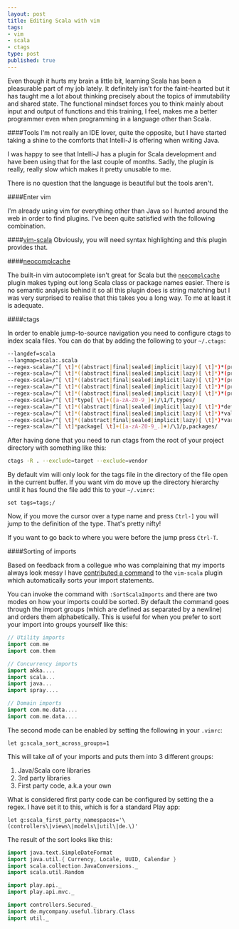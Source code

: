```yaml
---
layout: post
title: Editing Scala with vim
tags:
- vim
- scala
- ctags
type: post
published: true
---
```


Even though it hurts my brain a little bit, learning Scala has been
a pleasurable part of my job lately. It definitely isn't for the
faint-hearted but it has taught me a lot about thinking precisely about
the topics of immutability and shared state. The functional mindset forces
you to think mainly about input and output of functions and this training,
I feel, makes me a better programmer even when programming in a language other than Scala.

####Tools
I'm not really an IDE lover, quite the opposite, but I have started taking
a shine to the comforts that Intelli-J is offering when writing Java.

I was happy to see that Intelli-J has a plugin for Scala development and have
been using that for the last couple of months. Sadly, the plugin is really,
really slow which makes it pretty unusable to me.

There is no question that the language is beautiful but the tools aren't.

####Enter vim

I'm already using vim for everything other than Java so I hunted around the
web in order to find plugins. I've been quite satisfied with the
following combination.

####[vim-scala](https://github.com/derekwyatt/vim-scala)
Obviously, you will need syntax highlighting and this plugin provides that.

####[neocomplcache](https://github.com/Shougo/neocomplcache)

The built-in vim autocomplete isn't great for Scala but the [`neocomplcache`](https://github.com/Shougo/neocomplcache) plugin
makes typing out long Scala class or package names easier. There is no
semantic analysis behind it so all this plugin does is string matching but
I was very surprised to realise that this takes you a long way. To me at least
it is adequate.

####ctags

In order to enable jump-to-source navigation you need to configure ctags to
index scala files. You can do that by adding the following to your `~/.ctags`:

```bash
--langdef=scala
--langmap=scala:.scala
--regex-scala=/^[ \t]*((abstract|final|sealed|implicit|lazy)[ \t]*)*(private|protected)?[ \t]*class[ \t]+([a-zA-Z0-9_]+)/\4/c,classes/
--regex-scala=/^[ \t]*((abstract|final|sealed|implicit|lazy)[ \t]*)*(private|protected)?[ \t]*object[ \t]+([a-zA-Z0-9_]+)/\4/c,objects/
--regex-scala=/^[ \t]*((abstract|final|sealed|implicit|lazy)[ \t]*)*(private|protected)?[ \t]*case class[ \t]+([a-zA-Z0-9_]+)/\4/c,case classes/
--regex-scala=/^[ \t]*((abstract|final|sealed|implicit|lazy)[ \t]*)*(private|protected)?[ \t]*case object[ \t]+([a-zA-Z0-9_]+)/\4/c,case objects/
--regex-scala=/^[ \t]*((abstract|final|sealed|implicit|lazy)[ \t]*)*(private|protected)?[ \t]*trait[ \t]+([a-zA-Z0-9_]+)/\4/t,traits/
--regex-scala=/^[ \t]*type[ \t]+([a-zA-Z0-9_]+)/\1/T,types/
--regex-scala=/^[ \t]*((abstract|final|sealed|implicit|lazy)[ \t]*)*def[ \t]+([a-zA-Z0-9_]+)/\3/m,methods/
--regex-scala=/^[ \t]*((abstract|final|sealed|implicit|lazy)[ \t]*)*val[ \t]+([a-zA-Z0-9_]+)/\3/l,constants/
--regex-scala=/^[ \t]*((abstract|final|sealed|implicit|lazy)[ \t]*)*var[ \t]+([a-zA-Z0-9_]+)/\3/l,variables/
--regex-scala=/^[ \t]*package[ \t]+([a-zA-Z0-9_.]+)/\1/p,packages/
```

After having done that you need to run ctags from the root of your project
directory with something like this:

```bash
ctags -R . --exclude=target --exclude=vendor
```

By default vim will only look for the tags file in the directory of the file
open in the current buffer. If you want vim do move up the directory hierarchy
until it has found the file add this to your `~/.vimrc`:

```vim
set tags=tags;/
```

Now, if you move the cursor over a type name and press `Ctrl-]` you will jump
to the definition of the type. That's pretty nifty!

If you want to go back to where you were before the jump press `Ctrl-T`.

####Sorting of imports

Based on feedback from a collegue who was complaining that my imports always
look messy I have [contributed a command](https://github.com/derekwyatt/vim-scala/pull/24)
 to the `vim-scala` plugin which automatically sorts your import statements.

You can invoke the command with `:SortScalaImports` and there are two modes
on how your imports could be sorted. By default the command goes through
the import groups (which are defined as separated by a newline) and orders
them alphabetically. This is useful for when you prefer to sort your import
into groups yourself like this:

```scala
// Utility imports
import com.me
import com.them

// Concurrency imports
import akka....
import scala...
import java...
import spray....

// Domain imports
import com.me.data....
import com.me.data....
```

The second mode can be enabled by setting the following in your `.vimrc`:

```vim
let g:scala_sort_across_groups=1
```

This will take _all_ of your imports and puts them into 3 different groups:

1. Java/Scala core libraries
1. 3rd party libraries
1. First party code, a.k.a your own

What is considered first party code can be configured by setting the a regex.
I have set it to this, which is for a standard Play app:

```vim
let g:scala_first_party_namespaces='\(controllers\|views\|models\|util\|de.\)'
```
The result of the sort looks like this:

```scala
import java.text.SimpleDateFormat
import java.util.{ Currency, Locale, UUID, Calendar }
import scala.collection.JavaConversions._
import scala.util.Random

import play.api._
import play.api.mvc._

import controllers.Secured._
import de.mycompany.useful.library.Class
import util._
```

